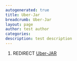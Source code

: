 ```yaml
---
autogenerated: true
title: Uber-Jar
breadcrumb: Uber-Jar
layout: page
author: test author
categories: 
description: test description
---
```


1.  REDIRECT [Uber-JAR](Uber-JAR "wikilink")
